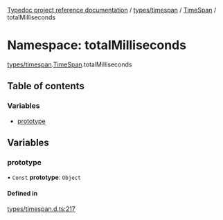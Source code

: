 [Typedoc project reference documentation](../README.md) / [types/timespan](types_timespan.md) / [TimeSpan](types_timespan.timespan.md) / totalMilliseconds

# Namespace: totalMilliseconds

[types/timespan](types_timespan.md).[TimeSpan](types_timespan.timespan.md).totalMilliseconds

## Table of contents

### Variables

- [prototype](types_timespan.timespan.totalmilliseconds.md#prototype)

## Variables

### prototype

• `Const` **prototype**: `Object`

#### Defined in

[types/timespan.d.ts:217](https://github.com/DocuWare/REST-Sample-TS/blob/beb3ada/src/types/timespan.d.ts#L217)
